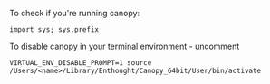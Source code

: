 To check if you're running canopy:

`import sys; sys.prefix`

To disable canopy in your terminal environment - uncomment

`VIRTUAL_ENV_DISABLE_PROMPT=1 source /Users/<name>/Library/Enthought/Canopy_64bit/User/bin/activate`
